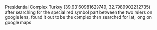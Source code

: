 Presidential Complex Turkey (39.93160981629749, 32.7989902232735)
after searching for the special red symbol part between the two rulers on google lens, found it out to be the complex then searched for lat, long on google maps